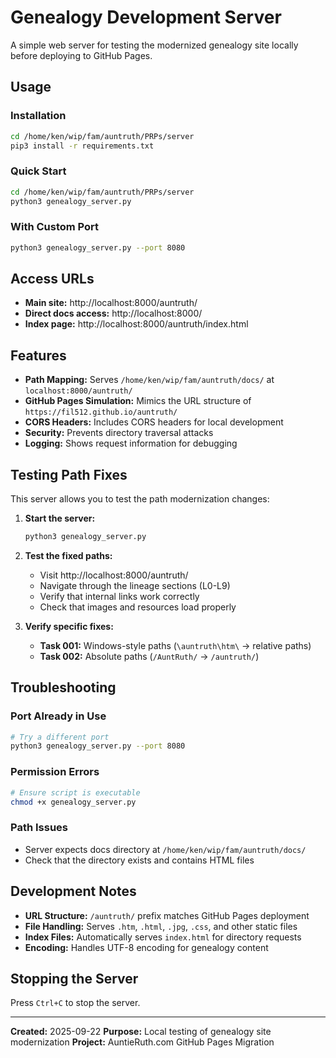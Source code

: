 # Genealogy Development Server

A simple web server for testing the modernized genealogy site locally before deploying to GitHub Pages.

## Usage

### Installation
```bash
cd /home/ken/wip/fam/auntruth/PRPs/server
pip3 install -r requirements.txt
```

### Quick Start
```bash
cd /home/ken/wip/fam/auntruth/PRPs/server
python3 genealogy_server.py
```

### With Custom Port
```bash
python3 genealogy_server.py --port 8080
```

## Access URLs

- **Main site:** http://localhost:8000/auntruth/
- **Direct docs access:** http://localhost:8000/
- **Index page:** http://localhost:8000/auntruth/index.html

## Features

- **Path Mapping:** Serves `/home/ken/wip/fam/auntruth/docs/` at `localhost:8000/auntruth/`
- **GitHub Pages Simulation:** Mimics the URL structure of `https://fil512.github.io/auntruth/`
- **CORS Headers:** Includes CORS headers for local development
- **Security:** Prevents directory traversal attacks
- **Logging:** Shows request information for debugging

## Testing Path Fixes

This server allows you to test the path modernization changes:

1. **Start the server:**
   ```bash
   python3 genealogy_server.py
   ```

2. **Test the fixed paths:**
   - Visit http://localhost:8000/auntruth/
   - Navigate through the lineage sections (L0-L9)
   - Verify that internal links work correctly
   - Check that images and resources load properly

3. **Verify specific fixes:**
   - **Task 001:** Windows-style paths (`\auntruth\htm\` → relative paths)
   - **Task 002:** Absolute paths (`/AuntRuth/` → `/auntruth/`)

## Troubleshooting

### Port Already in Use
```bash
# Try a different port
python3 genealogy_server.py --port 8080
```

### Permission Errors
```bash
# Ensure script is executable
chmod +x genealogy_server.py
```

### Path Issues
- Server expects docs directory at `/home/ken/wip/fam/auntruth/docs/`
- Check that the directory exists and contains HTML files

## Development Notes

- **URL Structure:** `/auntruth/` prefix matches GitHub Pages deployment
- **File Handling:** Serves `.htm`, `.html`, `.jpg`, `.css`, and other static files
- **Index Files:** Automatically serves `index.html` for directory requests
- **Encoding:** Handles UTF-8 encoding for genealogy content

## Stopping the Server

Press `Ctrl+C` to stop the server.

---

**Created:** 2025-09-22
**Purpose:** Local testing of genealogy site modernization
**Project:** AuntieRuth.com GitHub Pages Migration